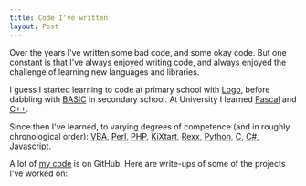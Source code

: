 ```yaml
---
title: Code I've written
layout: Post
---
```


Over the years I've written some bad code, and some okay code. But one constant is that I've always enjoyed writing code, and always enjoyed the challenge of learning new languages and libraries.

I guess I started learning to code at primary school with [Logo](<https://en.wikipedia.org/wiki/Logo_(programming_language)>), before dabbling with [BASIC](https://en.wikipedia.org/wiki/BASIC) in secondary school. At University I learned [Pascal](<https://en.wikipedia.org/wiki/Pascal_(programming_language)>) and [C++](https://en.wikipedia.org/wiki/C%2B%2B).

Since then I've learned, to varying degrees of competence (and in roughly chronological order): [VBA](https://en.wikipedia.org/wiki/Visual_Basic_for_Applications), [Perl](https://en.wikipedia.org/wiki/Perl), [PHP](https://en.wikipedia.org/wiki/PHP), [KiXtart](https://en.wikipedia.org/wiki/KiXtart), [Rexx](https://en.wikipedia.org/wiki/Rexx), [Python](<https://en.wikipedia.org/wiki/Python_(programming_language)>), [C](<https://en.wikipedia.org/wiki/C_(programming_language)>), [C#](<https://en.wikipedia.org/wiki/C_Sharp_(programming_language)>), [Javascript](https://en.wikipedia.org/wiki/JavaScript).

A lot of [my code](https://github.com/markhoney) is on GitHub. Here are write-ups of some of the projects I've worked on:

<list-section :excerpt="true" :taxonomy="true" />
